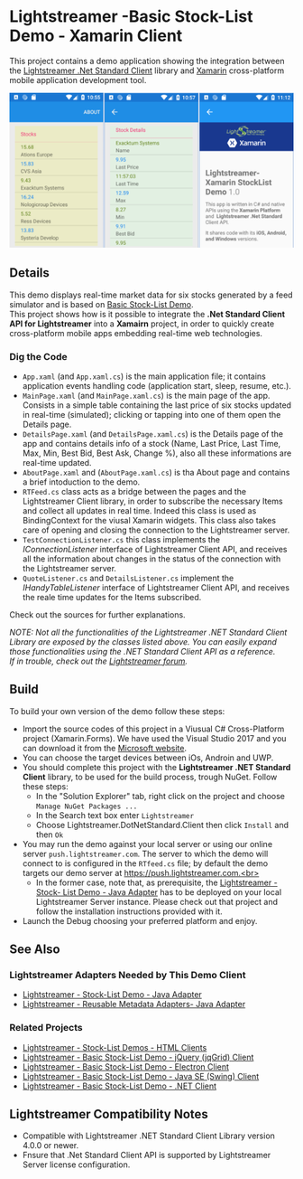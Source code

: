 # Lightstreamer -Basic Stock-List Demo - Xamarin Client

<!-- START DESCRIPTION lightstreamer-example-stocklist-client-javascript-basic-stock-list-demo---electron-client -->

This project contains a demo application showing the integration between the [Lightstreamer .Net Standard Client](https://www.lightstreamer.com/api/ls-dotnetstandard-client/latest/) library and [Xamarin](https://docs.microsoft.com/it-it/xamarin/) cross-platform mobile application development tool.

![Demo ScreenShot](screen_large.png)<br>

## Details

This demo displays real-time market data for six stocks generated by a feed simulator and is based on [Basic Stock-List Demo](https://github.com/Lightstreamer/Lightstreamer-example-StockList-client-javascript#basic-stock-list-demo---html-client). <br>
This project shows how is it possible to integrate the <b>.Net Standard Client API for Lightstreamer</b> into a <b>Xamairn</b> project, in order to quickly create cross-platform mobile apps embedding real-time web technologies.

<!-- END DESCRIPTION lightstreamer-example-stocklist-client-javascript-basic-stock-list-demo---electron-client -->

### Dig the Code

* `App.xaml` (and `App.xaml.cs`) is the main application file; it contains application events handling code (application start, sleep, resume, etc.).
* `MainPage.xaml` (and `MainPage.xaml.cs`) is the main page of the app. Consists in a simple table containing the last price of six stocks updated in real-time (simulated); clicking or tapping into one of them open the Details page.
* `DetailsPage.xaml` (and `DetailsPage.xaml.cs`) is the Details page of the app and contains details info of a stock (Name, Last Price, Last Time, Max, Min, Best Bid, Best Ask, Change %), also all these informations are real-time updated.
* `AboutPage.xaml` and (`AboutPage.xaml.cs`) is tha About page and contains a brief intoduction to the demo.
* `RTFeed.cs` class acts as a bridge between the pages and the Lightstreamer Client library, in order to subscribe the necessary Items and collect all updates in real time. Indeed this class is used as BindingContext for the viusal Xamarin widgets.
This class also takes care of opening and closing the connection to the Lightstreamer server.
* `TestConnectionListener.cs` this class implements the <i>IConnectionListener</i> interface of Lightstreamer Client API, and receives all the information about changes in the status of the connection with the Lightstreamer server.
* `QuoteListener.cs` and `DetailsListener.cs` implement the <i>IHandyTableListener</i> interface of Lightstreamer Client API, and receives the reale time updates for the Items subscribed.

  
Check out the sources for further explanations.<br>

<i>NOTE: Not all the functionalities of the Lightstreamer .NET Standard Client Library are exposed by the classes listed above. You can easily expand those functionalities using the .NET Standard Client API as a reference.<br>
If in trouble, check out the [Lightstreamer forum](https://forums.lightstreamer.com/).</i> 

## Build 

To build your own version of the demo follow these steps:

* Import the source codes of this project in a Viusual C# Cross-Platform project (Xamarin.Forms). We have used the Visual Studio 2017 and you can download it from the [Microsoft website](https://visualstudio.microsoft.com/en/xamarin/).<br>
* You can choose the target devices between iOs, Androin and UWP.
* You should complete this project with the <b>Lightstreamer .NET Standard Client</b> library, to be used for the build process, trough NuGet. Follow these steps:
	* In the "Solution Explorer" tab, right click on the project and choose `Manage NuGet Packages ...`
	* In the Search text box enter `Lightstreamer`
	* Choose Lightstreamer.DotNetStandard.Client then click `Install` and then `Ok`
* You may run the demo against your local server or using our online server `push.lightstreamer.com`. The server to which the demo will connect to is configured in the `RTfeed.cs` file; by default the demo targets our demo server at https://push.lightstreamer.com.<br>
	* In the former case, note that, as prerequisite, the [Lightstreamer - Stock- List Demo - Java Adapter](https://github.com/Lightstreamer/Lightstreamer-example-Stocklist-adapter-java) has to be deployed on your local Lightstreamer Server instance. Please check out that project and follow the installation instructions provided with it.
* Launch the Debug choosing your preferred platform and enjoy.

## See Also

### Lightstreamer Adapters Needed by This Demo Client

<!-- START RELATED_ENTRIES -->
* [Lightstreamer - Stock-List Demo - Java Adapter](https://github.com/Lightstreamer/Lightstreamer-example-Stocklist-adapter-java)
* [Lightstreamer - Reusable Metadata Adapters- Java Adapter](https://github.com/Lightstreamer/Lightstreamer-example-ReusableMetadata-adapter-java)

<!-- END RELATED_ENTRIES -->

### Related Projects

* [Lightstreamer - Stock-List Demos - HTML Clients](https://github.com/Lightstreamer/Lightstreamer-example-Stocklist-client-javascript)
* [Lightstreamer - Basic Stock-List Demo - jQuery (jqGrid) Client](https://github.com/Lightstreamer/Lightstreamer-example-StockList-client-jquery)
* [Lightstreamer - Basic Stock-List Demo - Electron Client](https://github.com/Lightstreamer/Lightstreamer-example-StockList-client-electron)
* [Lightstreamer - Basic Stock-List Demo - Java SE (Swing) Client](https://github.com/Lightstreamer/Lightstreamer-example-StockList-client-java)
* [Lightstreamer - Basic Stock-List Demo - .NET Client](https://github.com/Lightstreamer/Lightstreamer-example-StockList-client-dotnet)

## Lightstreamer Compatibility Notes 

* Compatible with Lightstreamer .NET Standard Client Library version 4.0.0 or newer.
* Fnsure that .Net Standard Client API is supported by Lightstreamer Server license configuration.

